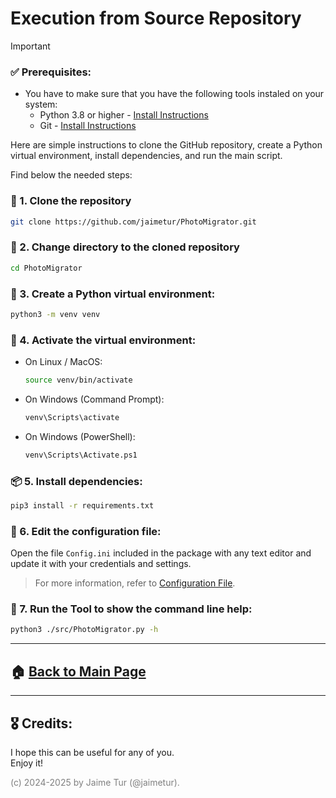 # Execution from Source Repository

> [!IMPORTANT]  
> ### ✅ Prerequisites:
> - You have to make sure that you have the following tools instaled on your system:
>   - Python 3.8 or higher - [Install Instructions](https://github.com/jaimetur/PhotoMigrator/blob/main/help/install-python/install-python.md)
>   - Git - [Install Instructions](https://github.com/jaimetur/PhotoMigrator/blob/main/help/install-git/install-git)

Here are simple instructions to clone the GitHub repository, create a Python virtual environment, install dependencies, and run the main script.  

Find below the needed steps:

### 🔗 1. Clone the repository
   ```bash
   git clone https://github.com/jaimetur/PhotoMigrator.git
   ```

### 📂 2. Change directory to the cloned repository
   ```bash
   cd PhotoMigrator
   ```

### 🐍 3. Create a Python virtual environment:  
   ```bash
   python3 -m venv venv
   ```

### 🐍 4. Activate the virtual environment:  
   - On Linux / MacOS:  
     ```bash
     source venv/bin/activate
     ```
   - On Windows (Command Prompt):  
     ```bash
     venv\Scripts\activate
     ```
   - On Windows (PowerShell):  
     ```bash
     venv\Scripts\Activate.ps1
     ```


### 📦 5. Install dependencies:  
   ```bash
   pip3 install -r requirements.txt
   ```


### 📝 6. Edit the configuration file:

Open the file `Config.ini` included in the package with any text editor and update it with your credentials and settings.

> For more information, refer to [Configuration File](https://github.com/jaimetur/PhotoMigrator/blob/main/help/0-configuration-file.md).


### 🚀 7. Run the Tool to show the command line help:
   ```bash
   python3 ./src/PhotoMigrator.py -h
   ```

---

## 🏠 [Back to Main Page](https://github.com/jaimetur/PhotoMigrator/blob/main/README.md)

---
## 🎖️ Credits:
I hope this can be useful for any of you.  
Enjoy it!

<span style="color:grey">(c) 2024-2025 by Jaime Tur (@jaimetur).</span> 